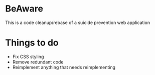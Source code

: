 # BeAware
This is a code cleanup/rebase of a suicide prevention web application

# Things to do
- Fix CSS styling
- Remove redundant code
- Reimplement anything that needs reimplementing
